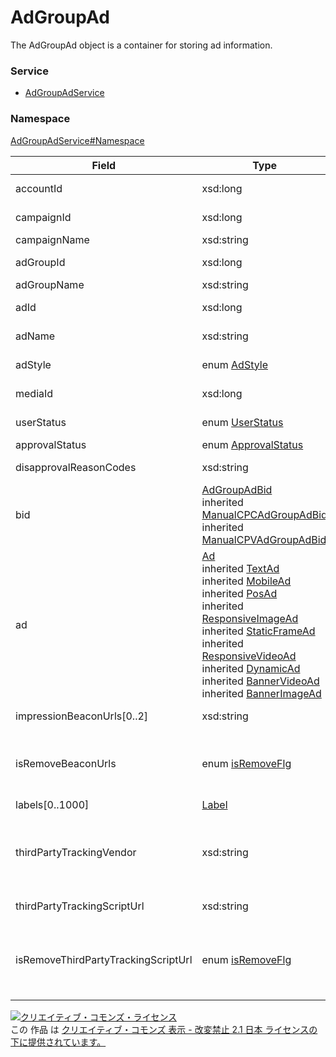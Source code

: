 

# AdGroupAd

The AdGroupAd object is a container for storing ad information.

### Service

+ [AdGroupAdService](../../services/AdGroupAdService.md)

### Namespace

[AdGroupAdService#Namespace](../../services/AdGroupAdService.md#namespace)

| Field | Type | Description | response | get | add | set | remove |
| ----- | ---- | ----------- | -------- | --------- | --------- | --------- | --------- |
| accountId | xsd:long | Account ID. | yes | - | Requirement | Requirement<br/>NotUpdatable | Requirement<br/>NotUpdatable | |
| campaignId | xsd:long | Campaign ID. | yes | - | Requirement | Requirement<br/>NotUpdatable | Requirement<br/>NotUpdatable | |
| campaignName | xsd:string | Campaign name. | yes | - | Ignore | Ignore | Ignore | |
| adGroupId | xsd:long | Ad group ID. | yes | - | Requirement | Requirement<br/>NotUpdatable | Requirement<br/>NotUpdatable | |
| adGroupName | xsd:string | Ad group name. | yes | - | Ignore | Ignore | Ignore | |
| adId | xsd:long | Ad ID. | yes | - | Ignore | Requirement<br/>NotUpdatable | Requirement<br/>NotUpdatable | |
| adName | xsd:string | Ad name. | yes | - | Requirement | Optional<br/>Updatable | Ignore | |
| adStyle | enum [AdStyle](./AdStyle.md) | Type of ad style.<br/>*Default value : TEXT | yes | - | Ignore | Ignore | Ignore | |
| mediaId | xsd:long | Media ID (Image ID). | yes | - | Optional | Optional<br/>Updatable | Ignore | |
| userStatus | enum [UserStatus](./UserStatus.md) | Display status. | yes | - | Requirement | Optional<br/>Updatable | Ignore | |
| approvalStatus | enum [ApprovalStatus](./ApprovalStatus.md) | Editorial review status. | yes | - | Ignore | Ignore | Ignore | |
| disapprovalReasonCodes | xsd:string | Reject reason on editorial review. | yes | - | Ignore | Ignore | Ignore | |
| bid | [AdGroupAdBid](./AdGroupAdBid.md)<br>inherited [ManualCPCAdGroupAdBid](./ManualCPCAdGroupAdBid.md)<br>inherited [ManualCPVAdGroupAdBid](./ManualCPVAdGroupAdBid.md) | Bid value. | yes | - | Optional | Optional<br/>Updatable | Ignore | |
| ad | [Ad](./Ad.md)<br>inherited [TextAd](./TextAd.md)<br>inherited [MobileAd](./MobileAd.md)<br>inherited [PosAd](./PosAd.md)<br>inherited [ResponsiveImageAd](./ResponsiveImageAd.md)<br>inherited [StaticFrameAd](./StaticFrameAd.md)<br>inherited [ResponsiveVideoAd](./ResponsiveVideoAd.md)<br>inherited [DynamicAd](./DynamicAd.md)<br>inherited [BannerVideoAd](./BannerVideoAd.md)<br>inherited [BannerImageAd](./BannerImageAd.md) | Container including ad. | yes | - | Requirement | Optional<br/>Updatable | Ignore | |
| impressionBeaconUrls[0..2] | xsd:string | Impression beacon URL. | yes | - | Optional | Optional<br/>Updatable | Ignore | |
| isRemoveBeaconUrls | enum [isRemoveFlg](./isRemoveFlg.md) | Remove flag of impression beacon URL.<br/>If set &#39;TRUE&#39;, the set value on the impression beacon URL is invalid. | - | - | Ignore | Optional<br/>Updatable | Ignore | |
| labels[0..1000] | [Label](./Label.md) | Label. | yes | - | Ignore | Ignore | Ignore | |
| thirdPartyTrackingVendor | xsd:string | Third party tracking vendor (Read only). | yes | <br>Third party tracking vendor based on domain of thirdPartyTrackingScriptUrl is set. | Ignore | Ignore | Ignore | |
| thirdPartyTrackingScriptUrl | xsd:string | Third party tracking script URL. | yes | - | Optional | Optional<br>Updatable | Ignore | |
| isRemoveThirdPartyTrackingScriptUrl | enum [isRemoveFlg](./isRemoveFlg.md) | Remove third party tracking script URL.<br>Even if thirdPartyTrackingScriptUrl is set, this takes precedence. | yes | - | Ignore | Optional<br/>Updatable | Ignore | |

<a rel="license" href="http://creativecommons.org/licenses/by-nd/2.1/jp/"><img alt="クリエイティブ・コモンズ・ライセンス" style="border-width:0" src="https://i.creativecommons.org/l/by-nd/2.1/jp/88x31.png" /></a><br />この 作品 は <a rel="license" href="http://creativecommons.org/licenses/by-nd/2.1/jp/">クリエイティブ・コモンズ 表示 - 改変禁止 2.1 日本 ライセンスの下に提供されています。</a>
